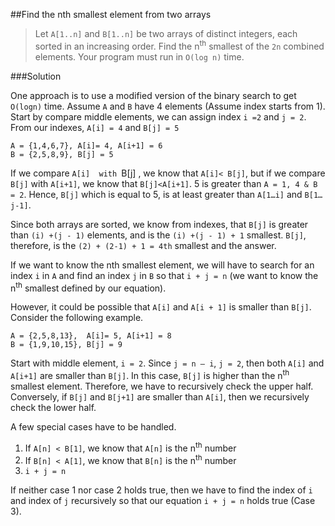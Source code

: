 ##Find the nth smallest element from two arrays

>Let `A[1..n]` and `B[1..n]` be two arrays of distinct integers, each sorted in an increasing order. Find the n<sup>th</sup> smallest of the `2n` combined elements. Your program must run in `O(log n)` time.

###Solution

One approach is to use a modified version of the binary search to get `O(logn)` time. Assume `A` and `B` have 4 elements (Assume index starts from 1). Start by compare middle elements, we can assign index `i =2` and `j = 2`. From our indexes, `A[i] = 4` and `B[j] = 5`

```
A = {1,4,6,7}, A[i]= 4, A[i+1] = 6
B = {2,5,8,9}, B[j] = 5
```

If we compare `A[i]  with `B[j] , we know that `A[i]< B[j]`, but if we compare `B[j]` with `A[i+1]`, we know that `B[j]<A[i+1]`. 5 is greater than `A = 1, 4 & B = 2`. Hence, `B[j]` which is equal to 5, is at least greater than `A[1…i]` and `B[1…j-1]`.

Since both arrays are sorted, we know from indexes, that `B[j]` is greater than `(i) +(j - 1)` elements, and is the `(i) +(j - 1) + 1` smallest. `B[j]`, therefore, is the `(2) + (2-1) + 1 = 4th` smallest and the answer.

If we want to know the nth smallest element, we will have to search for an index `i` in `A` and find an index `j` in `B` so that `i + j = n` (we want to know the n<sup>th</sup> smallest defined by our equation).

However, it could be possible that `A[i]` and `A[i + 1]` is smaller than `B[j]`. Consider the following example.

```
A = {2,5,8,13},  A[i]= 5, A[i+1] = 8
B = {1,9,10,15}, B[j] = 9
```

Start with middle element, `i = 2`. Since `j = n – i`, `j = 2`, then both `A[i]` and `A[i+1]` are smaller than `B[j]`. In this  case, `B[j]` is higher than the n<sup>th</sup> smallest element. Therefore, we have to recursively check the upper half. Conversely, if `B[j]` and `B[j+1]` are smaller than `A[i]`, then we recursively check the lower half.

A few special cases have to be handled.

1. If `A[n] < B[1]`, we know that `A[n]` is the n<sup>th</sup> number
2. If `B[n] < A[1]`, we know that `B[n]` is the n<sup>th</sup> number
3. `i + j = n`

If neither case 1 nor case 2 holds true, then we have to find the index of `i` and index of `j` recursively so that our equation `i + j = n` holds true (Case 3).
